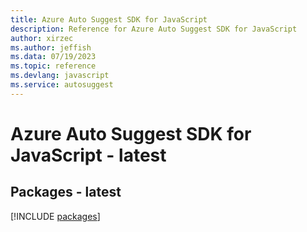 ```yaml
---
title: Azure Auto Suggest SDK for JavaScript
description: Reference for Azure Auto Suggest SDK for JavaScript
author: xirzec
ms.author: jeffish
ms.data: 07/19/2023
ms.topic: reference
ms.devlang: javascript
ms.service: autosuggest
---
```

# Azure Auto Suggest SDK for JavaScript - latest
## Packages - latest
[!INCLUDE [packages](auto-suggest-index.md)]